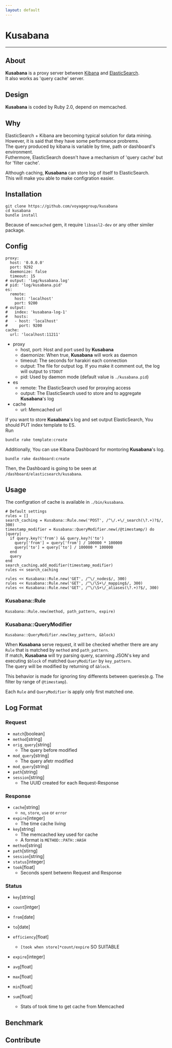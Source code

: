 ```yaml
---
layout: default
---
```

# **Kusabana**
---------------

About
-----
**Kusabana** is a proxy server between [Kibana](http://www.elasticsearch.org/overview/kibana/) and [ElasticSearch](http://www.elasticsearch.org/overview/elasticsearch).  
It also works as 'query cache' server.  

Design
------
**Kusabana** is coded by Ruby 2.0, depend on memcached.

Why
---
ElasticSearch + Kibana are becoming typical solution for data mining.  
However, it is said that they have some performance probrems.  
The query produced by kibana is variable by time, path or dashboard's environment.  
Futhermore, ElasticSearch doesn't have a mechanism of 'query cache' but for 'filter cache'.

Although caching, **Kusabana** can store log of itself to ElasticSearch.  
This will make you able to make configration easier.

Installation
------------

    git clone https://github.com/voyagegroup/kusabana
    cd kusabana
    bundle install

Because of `memcached` gem, it require `libsasl2-dev` or any other similer package.

Config
------

    proxy:
      host: '0.0.0.0'
      port: 9292
      daemonize: false
      timeout: 15
    # output: 'log/kusabana.log' 
    # pid: 'log/kusabana.pid'
    es:
      remote:
        host: 'localhost'
        port: 9200
    # output:
    #   index: 'kusabana-log-1'
    #   hosts:
    #   - host: 'localhost'
    #     port: 9200
    cache:
      url: 'localhost:11211'

* proxy
  - host, port: Host and port used by **Kusabana**
  - daemonize: When true, **Kusabana** will work as daemon
  - timeout: The seconds for harakiri each connection
  - output: The file for output log. If you make it comment out, the log will output to `STDOUT`
  - pid: Used by daemon mode (default value is `./kusabana.pid`)
* es
  - remote: The ElasticSearch used for proxying access
  - output: The ElasticSearch used to store and to aggregate **Kusabana**'s log
* cache
  - url: Memcached url

If you want to store **Kusabana**'s log and set output ElasticSearch, You should PUT index template to ES.  
Run

    bundle rake template:create

Additionally, You can use Kibana Dashboard for montoring **Kusabana**'s log.

    bundle rake dashboard:create

Then, the Dashboard is going to be seen at `/dashboard/elasticsearch/kusabana`.

Usage
-----

The configration of cache is available in `./bin/kusabana`.

    # Default settings
    rules = []
    search_caching = Kusabana::Rule.new('POST', /^\/.+\/_search(\?.+)?$/, 300)
    timestamp_modifier = Kusabana::QueryModifier.new(/@timestamp/) do |query|
      if query.key?('from') && query.key?('to')
        query['from'] = query['from'] / 100000 * 100000
        query['to'] = query['to'] / 100000 * 100000
      end
      query
    end
    search_caching.add_modifier(timestamp_modifier)
    rules << search_caching

    rules << Kusabana::Rule.new('GET', /^\/_nodes$/, 300)
    rules << Kusabana::Rule.new('GET', /^\/\S+\/_mapping$/, 300)
    rules << Kusabana::Rule.new('GET', /^\/\S+\/_aliases(\?.+)?$/, 300)

### Kusabana::Rule

    Kusabana::Rule.new(method, path_pattern, expire)

### Kusabana::QueryModifier

    Kusabana::QueryModifier.new(key_pattern, &block)

When **Kusabana** serve request, it will be checked whether there are any `Rule` that is matched by `method` and `path_pattern`.  
If match, **Kusabana** will try parsing query, scanning JSON's key and executing `$block` of matched `QueryModifier` by `key_pattern`.  
The query will be modified by returning of `&block`.

This behavior is made for ignoring tiny differents between queries(e.g. The filter by range of `@timestamp`).

Each `Rule` and `QueryModifier` is apply only first matched one.

Log Format
----------

### Request

* `match`[boolean]
* `method`[string]
* `orig_query`[string]
  - The query before modified
* `mod_query`[string]
  - The query afetr modified
* `mod_query`[string]
* `path`[string]
* `session`[string]
  - The UUID created for each Request-Response

### Response

* `cache`[string]
  - `no`, `store`, `use` or `error`
* `expire`[integer]
  - The time cache living
* `key`[string]
  - The memcached key used for cache
  - A format is `METHOD::PATH::HASH`
* `method`[string]
* `path`[stirng]
* `session`[string]
* `status`[integer]
* `took`[float]
  - Seconds spent betwenn Request and Response

### Status

* `key`[string]
* `count`[intger]
* `from`[date]
* `to`[date]
* `efficiency`[float]
  - `[took when store]*count/expire` SO SUITABLE
* `expire`[integer]

* `avg`[float]
* `max`[float]
* `min`[float]
* `sum`[float]
  - Stats of took time to get cache from Memcached

Benchmark
---------

Contribute
----------
